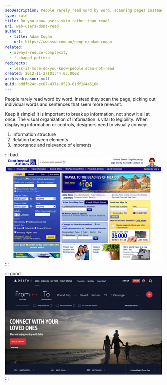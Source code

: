 ```yaml
---
seoDescription: People rarely read word by word, scanning pages instead. Simple designs help them quickly find what they need, with clear organization and visual cues.
type: rule
title: Do you know users skim rather than read?
uri: web-users-dont-read
authors:
  - title: Adam Cogan
    url: https://ww.ssw.com.au/people/adam-cogan
related:
  - always-reduce-complexity
  - f-shaped-pattern
redirects:
  - less-is-more-do-you-know-people-scan-not-read
created: 2012-11-27T01:44:03.000Z
archivedreason: null
guid: bddfb24c-ec87-437e-9528-61df264a616d
---
```


People rarely read word by word. Instead they scan the page, picking out individual words and sentences that seem more relevant.

<!--endintro-->

Keep it simple! It is important to break up information, not show it all at once. The visual organization of information is vital to legibility. When displaying information or controls, designers need to visually convey:

1. Information structure
2. Relation between elements
3. Importance and relevance of elements

::: bad
![Figure: Bad example - Can you find how to check in?](../../assets/bad_informationscan.png)
:::

::: good
![Figure: Good example - What about here? Can you find how to check in?](delta-airline.png)
:::
